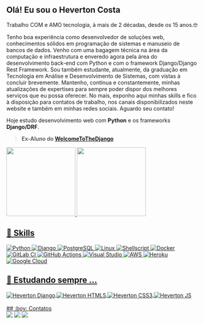 ## Olá! Eu sou o Heverton Costa 

Trabalho COM e AMO tecnologia, à mais de 2 décadas, desde os 15 anos.🤓

Tenho boa experiência como desenvolvedor de soluções web, conhecimentos sólidos em programação de sistemas e manuseio de bancos de dados. Venho com uma bagagem técnica na área da computação e infraestrutura e enveredo agora pela área do desenvolvimento back-end com Python e com o framework Django/Django Rest Framework. Sou também estudante, atualmente, da graduação em Tecnologia em Análise e Desenvolvimento de Sistemas, com vistas à concluir brevemente. Mantenho, contínua e constantemente, minhas atualizações de expertises para sempre poder dispor dos melhores serviços que eu possa oferecer. No mais, exponho aqui minhas skills e fico à disposição para contatos de trabalho, nos canais disponibilizados neste website e também em minhas redes sociais. Aguardo seu contato!

Hoje estudo desenvolvimento web com **Python** e os frameworks **Django/DRF**.
 
>**Ex-Aluno do [WelcomeToTheDjango](https://welcometothedjango.com.br)**

 <div>
  <a href="https://github.com/hscosta">
  <img height="180em" src="https://github-readme-stats.vercel.app/api?username=hscosta&show_icons=true&theme=midnight-purple&include_all_commits=true&count_private=true"/>
  <img height="180em" src="https://github-readme-stats.vercel.app/api/top-langs/?username=hscosta&layout=compact&langs_count=7&theme=midnight-purple"/>
</div>

## 🚀 Skills

<p>
  <img alt="Python" src="https://img.shields.io/badge/Python-3776AB?style=for-the-badge&logo=python&logoColor=white"/>
  <img alt="Django" src="https://img.shields.io/badge/Django-092E20?style=for-the-badge&logo=django&logoColor=white"/>
  <img alt="PostgreSQL" src="https://img.shields.io/badge/PostgreSQL-316192?style=for-the-badge&logo=postgresql&logoColor=white"/>
  <img alt="Linux" src="https://img.shields.io/badge/Linux-dedede?style=for-the-badge&logo=Linux&logoColor=black"/>
  <img alt="Shellscript" src="https://img.shields.io/badge/Shellscript-dedede?style=for-the-badge&logo=shellscript&logoColor=white"/>
  <img alt="Docker" src="https://img.shields.io/badge/docker-1572B6.svg?&style=for-the-badge&logo=docker&logoColor=white"/>
  <img alt="GitLab CI" src="https://img.shields.io/badge/GitLabCI-%23181717.svg?style=for-the-badge&logo=gitlab&logoColor=white"/>
  <img alt="GitHub Actions" src="https://img.shields.io/badge/githubactions-%232671E5.svg?style=for-the-badge&logo=githubactions&logoColor=white"/>
  <img alt="Visual Studio" src="https://img.shields.io/badge/Visual%20Studio-5C2D91.svg?style=for-the-badge&logo=visual-studio&logoColor=white"/>
  <img alt="AWS" src="https://img.shields.io/badge/AWS-%23FF9900.svg?style=for-the-badge&logo=amazon-aws&logoColor=white"/>
  <img alt="Heroku" src="https://img.shields.io/badge/heroku-%23430098.svg?style=for-the-badge&logo=heroku&logoColor=white"/>
  <img alt="Google Cloud" src="https://img.shields.io/badge/GoogleCloud-%234285F4.svg?style=for-the-badge&logo=google-cloud&logoColor=white"/>
</p>
  
## :notebook_with_decorative_cover: Estudando sempre ...
<div>
  <img align="center" alt="Heverton Django" src="https://img.shields.io/badge/Django-092E20?style=for-the-badge&logo=django&logoColor=white">
  <img align="center" alt="Heverton HTML5" src="https://img.shields.io/badge/HTML5-E34F26?style=for-the-badge&logo=html5&logoColor=white">
  <img align="center" alt="Heverton CSS3" src="https://img.shields.io/badge/CSS3-1572B6?style=for-the-badge&logo=css3&logoColor=white">
  <img align="center" alt="Heverton JS" src="https://img.shields.io/badge/JavaScript-F7DF1E?style=for-the-badge&logo=javascript&logoColor=black">
</div>

<br>
## :boy: Contatos
<div>     
 <a href="https://t.me/hscosta/" target="_blank"><img src="https://img.shields.io/badge/Telegram-2CA5E0?style=for-the-badge&logo=telegram&logoColor=white"></a> 
 <a href = "mailto:hevertonscosta@gmail.com"><img src="https://img.shields.io/badge/Gmail-D14836?style=for-the-badge&logo=gmail&logoColor=white" target="_blank"></a> 
 <a href="https://www.linkedin.com/in/hevertoncosta/" target="_blank"><img src="https://img.shields.io/badge/-LinkedIn-%230077B5?style=for-the-badge&logo=linkedin&logoColor=white"></a> 
</div>
 
 
 
